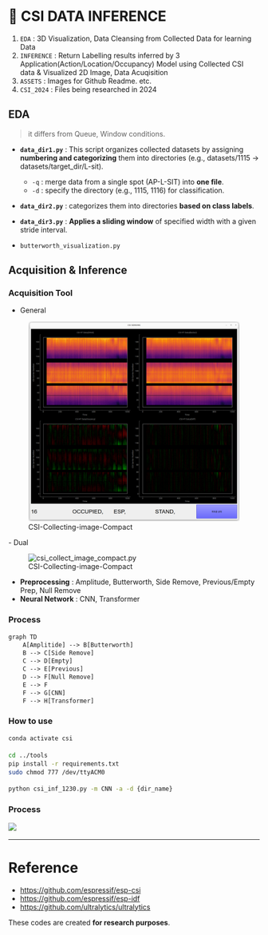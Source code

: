 # 🛜 CSI DATA INFERENCE
1. `EDA` : 3D Visualization, Data Cleansing from Collected Data for learning Data
2. `INFERENCE` : Return Labelling results inferred by 3 Application(Action/Location/Occupancy) Model using Collected CSI data & Visualized 2D Image, Data Acuqisition
3. `ASSETS` : Images for Github Readme. etc.
4. `CSI_2024` : Files being researched in 2024

## EDA
> it differs from Queue, Window conditions.

- **`data_dir1.py`** : This script organizes collected datasets by assigning **numbering and categorizing** them into directories (e.g., datasets/1115 → datasets/target_dir/L-sit). 
  - `-q` : merge data from a single spot (AP-L-SIT) into **one file**.  
  - `-d` : specify the directory (e.g., 1115, 1116) for classification.  

- **`data_dir2.py`** : categorizes them into directories **based on class labels**.

- **`data_dir3.py`** : **Applies a sliding window** of specified width with a given stride interval.    
- `butterworth_visualization.py` 

## Acquisition & Inference

### Acquisition Tool
- General
<figure>
  <img src="https://github.com/dongwoodev/csi-inf/blob/main/4_assets/compact_acquire2.png", alt="csi_collect_image_compact.py" width=600px>
  <figcaption>CSI-Collecting-image-Compact</figcaption>
</figure>
- Dual
<figure>
  <img src="https://github.com/dongwoodev/csi-inf/blob/main/4_assets/compact_acquire3.png", alt="csi_collect_image_compact.py" width=600px>
  <figcaption>CSI-Collecting-image-Compact</figcaption>
</figure>

- **Preprocessing** : Amplitude, Butterworth, Side Remove, Previous/Empty Prep, Null Remove
- **Neural Network** : CNN, Transformer

### Process

```mermaid
graph TD
    A[Amplitide] --> B[Butterworth]
    B --> C[Side Remove]
    C --> D[Empty]
    C --> E[Previous]
    D --> F[Null Remove]
    E --> F
    F --> G[CNN]
    F --> H[Transformer]
```

### How to use

```bash
conda activate csi

cd ../tools
pip install -r requirements.txt
sudo chmod 777 /dev/ttyACM0

python csi_inf_1230.py -m CNN -a -d {dir_name}
```


### Process

  <img src="https://github.com/dongwoodev/csi-inf/blob/main/4_assets/process.png">


---
# Reference
- https://github.com/espressif/esp-csi
- https://github.com/espressif/esp-idf
- https://github.com/ultralytics/ultralytics

These codes are created **for research purposes**. 